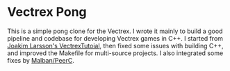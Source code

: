 # Vectrex Pong

This is a simple pong clone for the Vectrex. I wrote it mainly to build a good pipeline and codebase for developing Vectrex games in C++. I started from [Joakim Larsson's VectrexTutoial](https://github.com/JoakimLarsson/VectrexTutorial), then fixed some issues with building C++, and improved the Makefile for multi-source projects. I also integrated some fixes by [Malban/PeerC](http://vectrexc.malban.de/).
